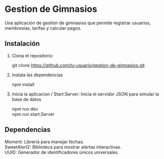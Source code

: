 # Gestion de Gimnasios

Una aplicación de gestión de gimnasios que permite registrar usuarios, membresías, tarifas y calcular pagos.

## Instalación

1. Clona el repositorio:


   git clone https://github.com/tu-usuario/gestion-de-gimnasios.git
   

2. Instala las dependencias

    npm install


3. Inicia la aplicacion / Start:Server: Inicia el servidor JSON para simular la base de datos
   
   npm run dev  </br>
   npm run start:Server


## Dependencias
Moment: Librería para manejar fechas.</br>
SweetAlert2: Biblioteca para mostrar alertas interactivas.</br>
UUID: Generador de identificadores únicos universales.</br>

